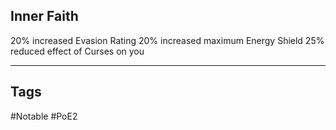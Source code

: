 ## Inner Faith
20% increased Evasion Rating
20% increased maximum Energy Shield
25% reduced effect of Curses on you

---
## Tags
#Notable
#PoE2
